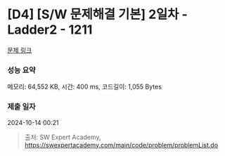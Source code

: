 # [D4] [S/W 문제해결 기본] 2일차 - Ladder2 - 1211 

[문제 링크](https://swexpertacademy.com/main/code/problem/problemDetail.do?contestProbId=AV14BgD6AEECFAYh) 

### 성능 요약

메모리: 64,552 KB, 시간: 400 ms, 코드길이: 1,055 Bytes

### 제출 일자

2024-10-14 00:21



> 출처: SW Expert Academy, https://swexpertacademy.com/main/code/problem/problemList.do